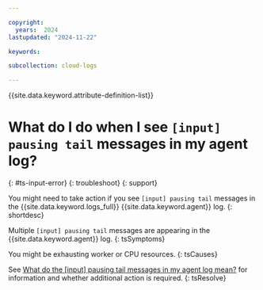 ```yaml
---

copyright:
  years:  2024
lastupdated: "2024-11-22"

keywords: 

subcollection: cloud-logs

---
```



{{site.data.keyword.attribute-definition-list}}

# What do I do when I see `[input] pausing tail` messages in my agent log?
{: #ts-input-error}
{: troubleshoot}
{: support}

You might need to take action if you see `[input] pausing tail` messages in the {{site.data.keyword.logs_full}} {{site.data.keyword.agent}} log.
{: shortdesc}

Multiple `[input] pausing tail` messages are appearing in the {{site.data.keyword.agent}} log.
{: tsSymptoms}

You might be exhausting worker or CPU resources.
{: tsCauses}

See [What do the [input] pausing tail messages in my agent log mean?](/docs/cloud-logs?topic=cloud-logs-agent_faq#agent_faq_agent_input_pausing_tail) for information and whether additional action is required.
{: tsResolve}


